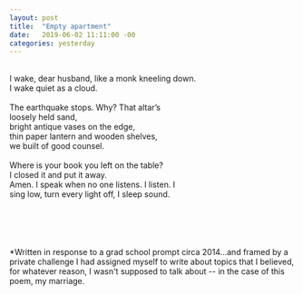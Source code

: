 ```yaml
---
layout: post
title:  "Empty apartment"
date:   2019-06-02 11:11:00 -00
categories: yesterday
---
```

<br/>
I wake, dear husband, like a monk kneeling down.<br/>
I wake quiet as a cloud.<!--more--><br/><br/>
The earthquake stops. Why? That altar’s<br/>
loosely held sand,<br/>
bright antique vases on the edge,<br/>
thin paper lantern and wooden shelves,<br/>
we built of good counsel.<br/>
<br/>
Where is your book you left on the table?<br/> 
I closed it and put it away.<br/>
Amen. I speak when no one listens. I listen. I<br/>
sing low, turn every light off, I sleep sound.<br/> 
<br/>
<br/>
<br/>
<br/>
<br/>
*Written in response to a grad school prompt circa 2014...and framed by a private challenge I had assigned myself to write about topics that I believed, for whatever reason, I wasn't supposed to talk about -- in the case of this poem, my marriage. 
